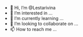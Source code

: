 - 👋 Hi, I’m @Lestarivina
- 👀 I’m interested in ...
- 🌱 I’m currently learning ...
- 💞️ I’m looking to collaborate on ...
- 📫 How to reach me ...

<!---
Lestarivina/Lestarivina is a ✨ special ✨ repository because its `README.md` (this file) appears on your GitHub profile.
You can click the Preview link to take a look at your changes.
--->

